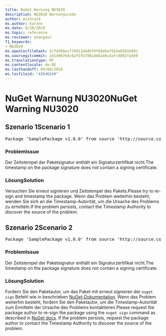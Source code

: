 ```yaml
---
title: NuGet Warnung NU3020
description: NU3020 Warnungscode
author: mishra14
ms.author: karann
ms.date: 8/16/2018
ms.topic: reference
ms.reviewer: anangaur
f1_keywords:
- NU3020
ms.openlocfilehash: 2cfd366ec77b911dddbf9f68d9af563e0281b99c
ms.sourcegitcommit: 1d1406764c6af5fb7801d462e0c4afc9092fa569
ms.translationtype: MT
ms.contentlocale: de-DE
ms.lasthandoff: 09/04/2018
ms.locfileid: "43546249"
---
```

# <a name="nuget-warning-nu3020"></a><span data-ttu-id="bb572-103">NuGet Warnung NU3020</span><span class="sxs-lookup"><span data-stu-id="bb572-103">NuGet Warning NU3020</span></span>

## <a name="scenario-1"></a><span data-ttu-id="bb572-104">Szenario 1</span><span class="sxs-lookup"><span data-stu-id="bb572-104">Scenario 1</span></span>

<pre>Package 'SamplePackage v1.0.0' from source 'http://source.com/index.json': The timestamp does not have a signing certificate.</pre>

### <a name="issue"></a><span data-ttu-id="bb572-105">Problem</span><span class="sxs-lookup"><span data-stu-id="bb572-105">Issue</span></span>

<span data-ttu-id="bb572-106">Der Zeitstempel der Paketsignatur enthält ein Signaturzertifikat nicht.</span><span class="sxs-lookup"><span data-stu-id="bb572-106">The timestamp on the package signature does not contain a signing certificate.</span></span>


### <a name="solution"></a><span data-ttu-id="bb572-107">Lösung</span><span class="sxs-lookup"><span data-stu-id="bb572-107">Solution</span></span>

<span data-ttu-id="bb572-108">Versuchen Sie erneut signieren und Zeitstempel des Pakets.</span><span class="sxs-lookup"><span data-stu-id="bb572-108">Please try to re-sign and timestamp the package.</span></span> <span data-ttu-id="bb572-109">Wenn das Problem weiterhin besteht, wenden Sie sich an die Timestamp-Autorität, um die Ursache des Problems zu ermitteln.</span><span class="sxs-lookup"><span data-stu-id="bb572-109">If the problem persists, contact the Timestamp Authority to discover the source of the problem.</span></span>



## <a name="scenario-2"></a><span data-ttu-id="bb572-110">Szenario 2</span><span class="sxs-lookup"><span data-stu-id="bb572-110">Scenario 2</span></span>

<pre>Package 'SamplePackage v1.0.0' from source 'http://source.com/index.json': The primary signature's timestamp does not have a signing certificate.</pre>

### <a name="issue"></a><span data-ttu-id="bb572-111">Problem</span><span class="sxs-lookup"><span data-stu-id="bb572-111">Issue</span></span>

<span data-ttu-id="bb572-112">Der Zeitstempel der Paketsignatur enthält ein Signaturzertifikat nicht.</span><span class="sxs-lookup"><span data-stu-id="bb572-112">The timestamp on the package signature does not contain a signing certificate.</span></span>


### <a name="solution"></a><span data-ttu-id="bb572-113">Lösung</span><span class="sxs-lookup"><span data-stu-id="bb572-113">Solution</span></span>

<span data-ttu-id="bb572-114">Fordern Sie den Paketautor, um das Paket mit erneut signieren der `nuget sign` Befehl wie in beschrieben [NuGet-Dokumentation](https://docs.microsoft.com/en-us/nuget/create-packages/sign-a-package). Wenn das Problem weiterhin besteht, fordern Sie den Paketautor, um die Timestamp-Autorität zum Ermitteln der Ursache des Problems kontaktieren.</span><span class="sxs-lookup"><span data-stu-id="bb572-114">Please request the package author to re-sign the package using the `nuget sign` command as described in [NuGet docs](https://docs.microsoft.com/en-us/nuget/create-packages/sign-a-package). If the problem persists, request the package author to contact the Timestamp Authority to discover the source of the problem.</span></span>


